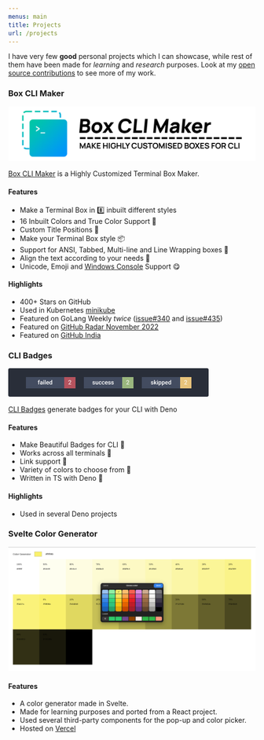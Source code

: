 ```yaml
---
menus: main
title: Projects
url: /projects
---
```


I have very few **good** personal projects which I can showcase, while rest of them have been made for _learning_ and _research_ purposes. Look at my [open source contributions](/open-source) to see more of my work.

### Box CLI Maker

![logo](https://github.com/Delta456/box-cli-maker/raw/master/img/lib_logo.png)

[Box CLI Maker](https://github.com/Delta456/box-cli-maker) is a Highly Customized Terminal Box Maker.

#### Features

- Make a Terminal Box in 8️⃣ inbuilt different styles
- 16 Inbuilt Colors and True Color Support 🎨
- Custom Title Positions 📏
- Make your Terminal Box style 📦
- Support for ANSI, Tabbed, Multi-line and Line Wrapping boxes 📑
- Align the text according to your needs 📐
- Unicode, Emoji and [Windows Console](https://en.wikipedia.org/wiki/Windows_Console) Support 😋

#### Highlights

- 400+ Stars on GitHub
- Used in Kubernetes [minikube](https://github.com/kubernetes/minikube)
- Featured on GoLang Weekly _twice_ ([issue#340](https://golangweekly.com/issues/340) and [issue#435](https://golangweekly.com/issues/435))
- Featured on [GitHub Radar November 2022](https://github.blog/2022-12-16-release-radar-nov-2022/)
- Featured on [GitHub India](https://githubindia.com/open-source/projects)

### CLI Badges

![badges](https://github.com/Delta456/cli_badges/raw/master/img/sample_output.png)

[CLI Badges](https://github.com/Delta456/cli_badges) generate badges for your CLI with Deno

#### Features

- Make Beautiful Badges for CLI 🤩
- Works across all terminals 🦄
- Link support 🔗
- Variety of colors to choose from 🎨
- Written in TS with Deno 🦕

#### Highlights

- Used in several Deno projects

### Svelte Color Generator

![color_generator](https://github.com/Delta456/svelte-color-generator/blob/main/img/color_generator_picker.png?raw=true)

#### Features

- A color generator made in Svelte.
- Made for learning purposes and ported from a React project.
- Used several third-party components for the pop-up and color picker.
- Hosted on [Vercel](https://svelte-color-generator-kappa.vercel.app/)
